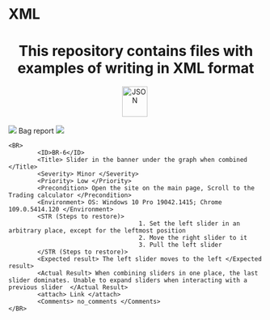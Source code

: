 # XML 
<h1 align="center">This repository contains files with examples of writing in XML format</h1>

<div align="center">
  <img src="https://drive.google.com/uc?export=download&confirm=no_antivirus&id=1O5Aq_mDFuK2dnsdU1N_xUNHqSaILCUJ5"  title="JSON" alt="JSON" width="50" height="60"/>&nbsp;
</div>

<img src="https://drive.google.com/uc?export=download&confirm=no_antivirus&id=1Q6db6oxQY9D0LNLm0iUg0ZOeJWP0dbl5"/> Bag report <img src="https://drive.google.com/uc?export=download&confirm=no_antivirus&id=1Q6db6oxQY9D0LNLm0iUg0ZOeJWP0dbl5"/>

```
<BR>
        <ID>BR-6</ID>
        <Title> Slider in the banner under the graph when combined </Title>
        <Severity> Minor </Severity>
        <Priority> Low </Priority>
        <Precondition> Open the site on the main page, Scroll to the Trading calculator </Precondition>
        <Environment> OS: Windows 10 Pro 19042.1415; Chrome 109.0.5414.120 </Environment>
        <STR (Steps to restore)>
                                    1. Set the left slider in an arbitrary place, except for the leftmost position
                                    2. Move the right slider to it
                                    3. Pull the left slider
        </STR (Steps to restore)>
        <Expected result> The left slider moves to the left </Expected result>
        <Actual Result> When combining sliders in one place, the last slider dominates. Unable to expand sliders when interacting with a previous slider  </Actual Result>
        <attach> Link </attach>
        <Comments> no_comments </Comments>
</BR>
```
